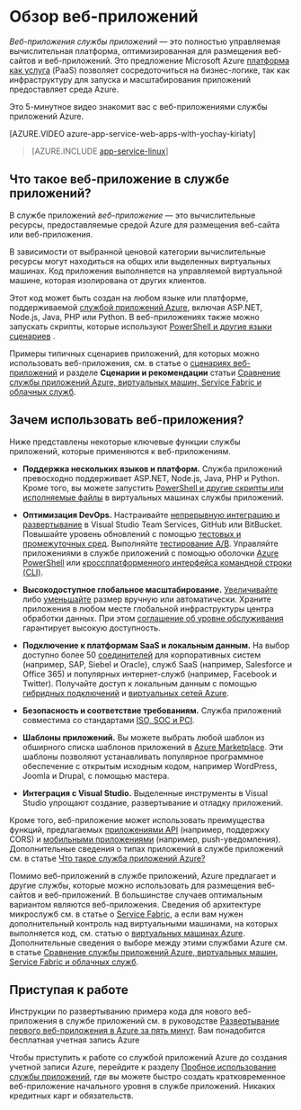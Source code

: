 <properties
    pageTitle="Обзор веб-приложений | Microsoft Azure"
    description="Узнайте, как служба приложений Azure помогает разрабатывать и размещать веб-приложения."
    services="app-service\web"
    documentationCenter=""
    authors="jaime-espinosa"
    manager="wpickett"
    editor=""/>

<tags
    ms.service="app-service-web"
    ms.workload="web"
    ms.tgt_pltfrm="na"
    ms.devlang="na"
    ms.topic="get-started-article"
    ms.date="08/26/2016"
    ms.author="rachelap"/>


# <a name="web-apps-overview"></a>Обзор веб-приложений

*Веб-приложения службы приложений* — это полностью управляемая вычислительная платформа, оптимизированная для размещения веб-сайтов и веб-приложений. Это предложение Microsoft Azure [платформа как услуга](https://en.wikipedia.org/wiki/Platform_as_a_service) (PaaS) позволяет сосредоточиться на бизнес-логике, так как инфраструктуру для запуска и масштабирования приложений предоставляет среда Azure.

Это 5-минутное видео знакомит вас с веб-приложениями службы приложений Azure.

[AZURE.VIDEO azure-app-service-web-apps-with-yochay-kiriaty]

>[AZURE.INCLUDE [app-service-linux](../../includes/app-service-linux.md)] 

## <a name="what-is-a-web-app-in-app-service?"></a>Что такое веб-приложение в службе приложений?

В службе приложений *веб-приложение* — это вычислительные ресурсы, предоставляемые средой Azure для размещения веб-сайта или веб-приложения.  

В зависимости от выбранной ценовой категории вычислительные ресурсы могут находиться на общих или выделенных виртуальных машинах. Код приложения выполняется на управляемой виртуальной машине, которая изолирована от других клиентов.

Этот код может быть создан на любом языке или платформе, поддерживаемой [службой приложений Azure](../app-service/app-service-value-prop-what-is.md), включая ASP.NET, Node.js, Java, PHP или Python. В веб-приложениях также можно запускать скрипты, которые используют [PowerShell и другие языки сценариев](web-sites-create-web-jobs.md#acceptablefiles) .

Примеры типичных сценариев приложений, для которых можно использовать веб-приложения, см. в статье о [сценариях веб-приложений](https://azure.microsoft.com/documentation/scenarios/web-app/) и разделе **Сценарии и рекомендации** статьи [Сравнение службы приложений Azure, виртуальных машин, Service Fabric и облачных служб](choose-web-site-cloud-service-vm.md#scenarios).

## <a name="why-use-web-apps?"></a>Зачем использовать веб-приложения?

Ниже представлены некоторые ключевые функции службы приложений, которые применяются к веб-приложениям.

- **Поддержка нескольких языков и платформ.** Служба приложений превосходно поддерживает ASP.NET, Node.js, Java, PHP и Python. Кроме того, вы можете запустить [PowerShell и другие скрипты или исполняемые файлы](../app-service-web/web-sites-create-web-jobs.md) в виртуальных машинах службы приложений.

- **Оптимизация DevOps.** Настраивайте [непрерывную интеграцию и развертывание](../app-service-web/app-service-continuous-deployment.md) в Visual Studio Team Services, GitHub или BitBucket. Повышайте уровень обновлений с помощью [тестовых и промежуточных сред](../app-service-web/web-sites-staged-publishing.md). Выполняйте [тестирование A/B](../app-service-web/app-service-web-test-in-production-get-start.md). Управляйте приложениями в службе приложений с помощью оболочки [Azure PowerShell](../powershell-install-configure.md) или [кроссплатформенного интерфейса командной строки (CLI)](../xplat-cli-install.md).
 
- **Высокодоступное глобальное масштабирование.** [Увеличивайте](../app-service-web/web-sites-scale.md) либо [уменьшайте](../azure-portal/insights-how-to-scale.md) размер вручную или автоматически. Храните приложения в любом месте глобальной инфраструктуры центра обработки данных. При этом [соглашение об уровне обслуживания](https://azure.microsoft.com/support/legal/sla/app-service/) гарантирует высокую доступность.

- **Подключение к платформам SaaS и локальным данным.** На выбор доступно более 50 [соединителей](../connectors/apis-list.md) для корпоративных систем (например, SAP, Siebel и Oracle), служб SaaS (например, Salesforce и Office 365) и популярных интернет-служб (например, Facebook и Twitter). Получайте доступ к локальным данным с помощью [гибридных подключений](../biztalk-services/integration-hybrid-connection-overview.md) и [виртуальных сетей Azure](../app-service-web/web-sites-integrate-with-vnet.md).

- **Безопасность и соответствие требованиям.** Служба приложений совместима со стандартами [ISO, SOC и PCI](https://www.microsoft.com/TrustCenter/).

- **Шаблоны приложений.** Вы можете выбрать любой шаблон из обширного списка шаблонов приложений в [Azure Marketplace](https://azure.microsoft.com/marketplace/). Эти шаблоны позволяют устанавливать популярное программное обеспечение с открытым исходным кодом, например WordPress, Joomla и Drupal, с помощью мастера.

- **Интеграция с Visual Studio.** Выделенные инструменты в Visual Studio упрощают создание, развертывание и отладку приложений.

Кроме того, веб-приложение может использовать преимущества функций, предлагаемых [приложениями API](../app-service-api/app-service-api-apps-why-best-platform.md) (например, поддержку CORS) и [мобильными приложениями](../app-service-mobile/app-service-mobile-value-prop.md) (например, push-уведомления). Дополнительные сведения о типах приложений в службе приложений см. в статье [Что такое служба приложений Azure?](../app-service/app-service-value-prop-what-is.md)

Помимо веб-приложений в службе приложений, Azure предлагает и другие службы, которые можно использовать для размещения веб-сайтов и веб-приложений. В большинстве случаев оптимальным вариантом являются веб-приложения.  Сведения об архитектуре микрослужб см. в статье о [Service Fabric](https://azure.microsoft.com/documentation/services/service-fabric), а если вам нужен дополнительный контроль над виртуальными машинами, на которых выполняется код, см. статью о [виртуальных машинах Azure](https://azure.microsoft.com/documentation/services/virtual-machines/). Дополнительные сведения о выборе между этими службами Azure см. в статье [Сравнение службы приложений Azure, виртуальных машин, Service Fabric и облачных служб](choose-web-site-cloud-service-vm.md).

## <a name="getting-started"></a>Приступая к работе

Инструкции по развертыванию примера кода для нового веб-приложения в службе приложений см. в руководстве [Развертывание первого веб-приложения в Azure за пять минут](app-service-web-get-started.md). Вам понадобится бесплатная учетная запись Azure

Чтобы приступить к работе со службой приложений Azure до создания учетной записи Azure, перейдите к разделу [Пробное использование службы приложений](http://go.microsoft.com/fwlink/?LinkId=523751), где вы можете быстро создать кратковременное веб-приложение начального уровня в службе приложений. Никаких кредитных карт и обязательств.



<!--HONumber=Oct16_HO2-->


